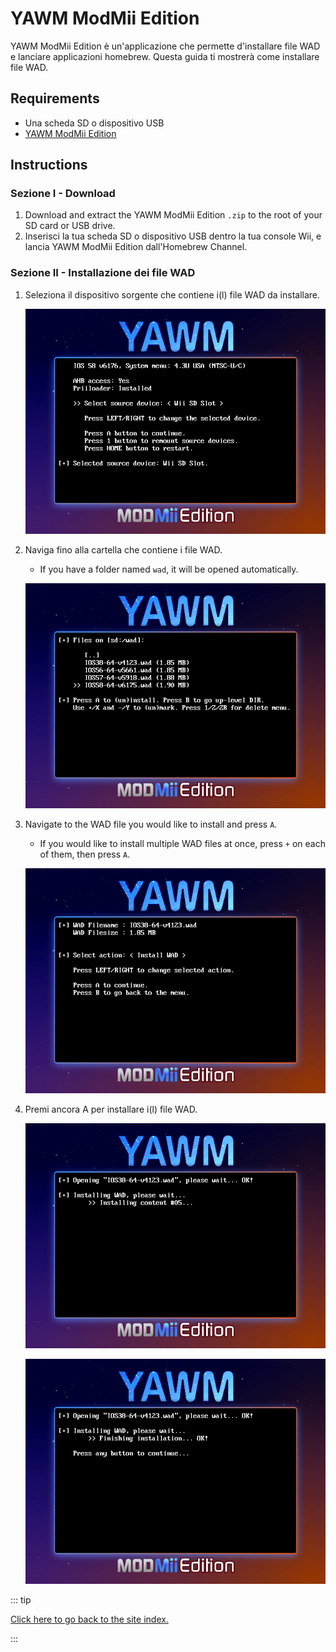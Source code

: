 # YAWM ModMii Edition

YAWM ModMii Edition è un'applicazione che permette d'installare file WAD e lanciare applicazioni homebrew.
Questa guida ti mostrerà come installare file WAD.

## Requirements

- Una scheda SD o dispositivo USB
- [YAWM ModMii Edition](https://oscwii.org/library/app/yawmme)

## Instructions

### Sezione I - Download

1. Download and extract the YAWM ModMii Edition `.zip` to the root of your SD card or USB drive.
2. Inserisci la tua scheda SD o dispositivo USB dentro la tua console Wii, e lancia YAWM ModMii Edition dall'Homebrew Channel.

### Sezione II - Installazione dei file WAD

1. Seleziona il dispositivo sorgente che contiene i(l) file WAD da installare.

    ![](/images/homebrew/yawmME/source_device.png)

2. Naviga fino alla cartella che contiene i file WAD.

    - If you have a folder named `wad`, it will be opened automatically.

    ![](/images/homebrew/yawmME/file_selection.png)

3. Navigate to the WAD file you would like to install and press `A`.

    - If you would like to install multiple WAD files at once, press `+` on each of them, then press `A`.

    ![](/images/homebrew/yawmME/install_wad.png)

4. Premi ancora A per installare i(l) file WAD.

    ![](/images/homebrew/yawmME/installing_wad.png)

    ![](/images/homebrew/yawmME/installing_wad_ok.png)

::: tip

[Click here to go back to the site index.](site-navigation)

:::
